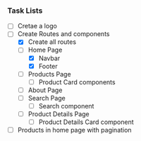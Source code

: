 
### Task Lists

- [ ] Cretae a logo
- [ ] Create Routes and components
  - [x] Create all routes
  - [ ] Home Page
    - [x] Navbar
    - [x] Footer
  - [ ] Products Page
    - [ ] Product Card components
  - [ ] About Page
  - [ ] Search Page
    - [ ] Search component
  - [ ] Product Details Page
    - [ ] Product Details Card component
- [ ] Products in home page with pagination